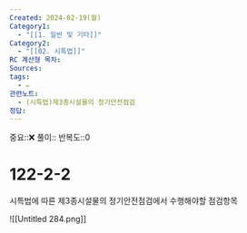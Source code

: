 ```yaml
---
Created: 2024-02-19(월)
Category1:
  - "[[1. 일반 및 기타]]"
Category2:
  - "[[02. 시특법]]"
RC 계산형 목차: 
Sources: 
tags:
  - ✏️
관련노트:
  - (시특법)제3종시설물의 정기안전점검
정답:
---
```

중요::❌
풀이::
반복도::0
#  122-2-2



시특법에 따른 제3종시설물의 정기안전점검에서 수행해야할 점검항목

![[Untitled 284.png]]